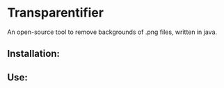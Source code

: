 # Transparentifier
An open-source tool to remove backgrounds of .png files, written in java.

## Installation:

## Use:

